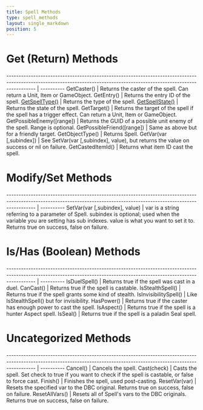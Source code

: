 ```yaml
---
title: Spell Methods
type: spell_methods
layout: single_markdown
position: 5
---
```


# Get (Return) Methods

------------------------------------------------------------------------------------------------------------------------------------------------------------------------ | ----------
GetCaster()                                                                                                                                                              | Returns the caster of the spell. Can return a Unit, Item or GameObject.
GetEntry()                                                                                                                                                               | Returns the entry ID of the spell.
[GetSpellType()](/Wiki/docs/standards_sctipts/methods_lua/Spell_Methods/Lua_GetSpellType)                                                                                | Returns the type of the spell.
[GetSpellState()](/Wiki/docs/standards_sctipts/methods_lua/Spell_Methods/Lua_GetSpellState)                                                                              | Returns the state of the spell.
GetTarget()                                                                                                                                                              | Returns the target of the spell if the spell has a trigger effect. Can return a Unit, Item or GameObject.
GetPossibleEnemy([range])                                                                                                                                                | Returns the GUID of a possible unit enemy of the spell. Range is optional.
GetPossibleFriend([range])                                                                                                                                               | Same as above but for a friendly target.
GetObjectType()                                                                                                                                                          | Returns Spell.
GetVar(var [,subindex])                                                                                                                                                  | See SetVar(var [,subindex], value), but returns the value on success or nil on failure.
GetCastedItemId()                                                                                                                                                        | Returns what item ID cast the spell.


# Modify/Set Methods

------------------------------------------------------------------------------------------------------------------------------------------------------------------------ | ----------
SetVar(var [,subindex], value)                                                                                                                                           | var is a string referring to a parameter of Spell. subindex is optional; used when the variable you are setting has sub indexes. value is what you want to set it to. Returns true on success, false on failure.


# Is/Has (Boolean) Methods

------------------------------------------------------------------------------------------------------------------------------------------------------------------------ | ----------
IsDuelSpell()                                                                                                                                                            | Returns true if the spell was cast in a duel.
CanCast()                                                                                                                                                                | Returns true if the spell is castable.
IsStealthSpell()                                                                                                                                                         | Returns true if the spell grants some kind of stealth.
IsInvisibilitySpell()                                                                                                                                                    | Like IsStealthSpell() but for invisibility.
HasPower()                                                                                                                                                               | Returns true if the caster has enough power to cast the spell.
IsAspect()                                                                                                                                                               | Returns true if the spell is a hunter Aspect spell.
IsSeal()                                                                                                                                                                 | Returns true if the spell is a paladin Seal spell.


# Uncategorized Methods

------------------------------------------------------------------------------------------------------------------------------------------------------------------------ | ----------
Cancel()                                                                                                                                                                 | Cancels the spell.
Cast(check)                                                                                                                                                              | Casts the spell. Set check to true if you want to check if the spell is castable, or false to force cast.
Finish()                                                                                                                                                                 | Finishes the spell, used post-casting.
ResetVar(var)                                                                                                                                                            | Resets the specified var to the DBC original. Returns true on success, false on failure.
ResetAllVars()                                                                                                                                                           | Resets all of Spell's vars to the DBC originals. Returns true on success, false on failure.
